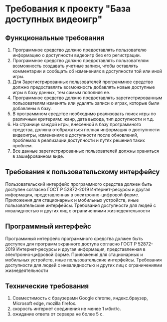 # Требования к проекту "База доступных видеоигр"
## Функциональные требования
1. Программное средство должно предоставлять пользователю информацию о доступности видеоигр без его регистрации.
2. Программное средство должно предоставлять пользователям возможность создавать учетные записи, чтобы оставлять комментарии и сообщать об  изменениях в доступности той или иной игры.
3. Для Зарегистрированных пользователей программное средство должно предоставлять возможность добавлять новые доступные игры в базу данных, тем самым пополняя ее.
4. Программное средство должно предоставлять зарегистрированным пользователям изменять или удалять записи о играх, которые были добавлены в базу.
5. В программном средстве необходимо реализовать поиск игры по различным критериям: жанр, дата выхода, тип доступности и т.д.
6. На странице каждой игры, внесенной в базу программного средства, должна отображаться полная информация о доступности видеоигры, изменениях в доступности после обновлений, проблемах в реализации доступности и путях решения таких проблем.
7. Все данные зарегистрированных пользователей должны храниться в зашифрованном виде.
## Требования к пользовательскому интерфейсу
Пользовательский интерфейс программного средства должен быть доступен согласно ГОСТ Р 52872-2019 Интернет-ресурсы и другая информация, представленная в электронно-цифровой форме. Приложения для стационарных и мобильных устройств,
иные пользовательские интерфейсы. Требования доступности для людей с инвалидностью и других лиц с ограничениями жизнедеятельности
## Программный интерфейс
Программный интерфейс программного средства должен быть доступен для программ экранного доступа согласно ГОСТ Р 52872-2019 Интернет-ресурсы и другая информация, представленная в электронно-цифровой форме. Приложения для стационарных и мобильных устройств, иные пользовательские интерфейсы. Требования доступности для людей с инвалидностью и других лиц с ограничениями жизнедеятельности
## Технические требования
1. Совместимость с браузерами Google chrome, яндекс.браузер, Microsoft edge, mozilla firefox.
2. скорость интернет соединения не менее 1 мбит/с.
3. ожидание ответа от сервера не более 5 с.

